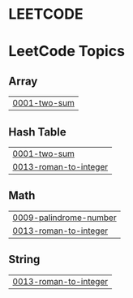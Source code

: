 # LEETCODE
<!---LeetCode Topics Start-->
# LeetCode Topics
## Array
|  |
| ------- |
| [0001-two-sum](https://github.com/pravalikakilari18/LEETCODE/tree/master/0001-two-sum) |
## Hash Table
|  |
| ------- |
| [0001-two-sum](https://github.com/pravalikakilari18/LEETCODE/tree/master/0001-two-sum) |
| [0013-roman-to-integer](https://github.com/pravalikakilari18/LEETCODE/tree/master/0013-roman-to-integer) |
## Math
|  |
| ------- |
| [0009-palindrome-number](https://github.com/pravalikakilari18/LEETCODE/tree/master/0009-palindrome-number) |
| [0013-roman-to-integer](https://github.com/pravalikakilari18/LEETCODE/tree/master/0013-roman-to-integer) |
## String
|  |
| ------- |
| [0013-roman-to-integer](https://github.com/pravalikakilari18/LEETCODE/tree/master/0013-roman-to-integer) |
<!---LeetCode Topics End-->